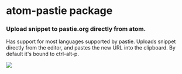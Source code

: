 # atom-pastie package

### Upload snippet to pastie.org directly from atom.

Has support for most languages supported by pastie.
Uploads snippet directly from the editor, and pastes the new URL into the clipboard.
By default it's bound to ctrl-alt-p.

![](http://cl.ly/image/0f1f2v0b2N1e/pastie.gif)
